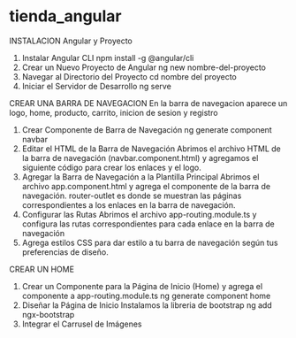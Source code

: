 # tienda_angular

INSTALACION Angular y Proyecto

1. Instalar Angular CLI
   npm install -g @angular/cli
2. Crear un Nuevo Proyecto de Angular
   ng new nombre-del-proyecto
3. Navegar al Directorio del Proyecto
   cd nombre del proyecto
4. Iniciar el Servidor de Desarrollo
   ng serve

CREAR UNA BARRA DE NAVEGACION
En la barra de navegacion aparece un logo, home, producto, carrito, inicion de sesion y registro

1. Crear Componente de Barra de Navegación
   ng generate component navbar
2. Editar el HTML de la Barra de Navegación
   Abrimos el archivo HTML de la barra de navegación (navbar.component.html) y agregamos el siguiente código para crear los enlaces y el logo.
3. Agregar la Barra de Navegación a la Plantilla Principal
   Abrimos el archivo app.component.html y agrega el componente de la barra de navegación.
   router-outlet es donde se muestran las páginas correspondientes a los enlaces en la barra de navegación.
4. Configurar las Rutas
   Abrimos el archivo app-routing.module.ts y configura las rutas correspondientes para cada enlace en la barra de navegación
5. Agrega estilos CSS para dar estilo a tu barra de navegación según tus preferencias de diseño.

CREAR UN HOME

1. Crear un Componente para la Página de Inicio (Home) y agrega el componente a app-routing.module.ts
   ng generate component home
2. Diseñar la Página de Inicio
   Instalamos la libreria de bootstrap
   ng add ngx-bootstrap
3. Integrar el Carrusel de Imágenes
